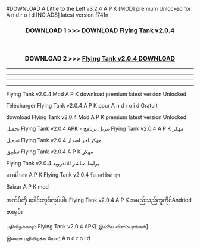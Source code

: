 #DOWNLOAD A Little to the Left v3.2.4 A P K [MOD] premium Unlocked for A n d r o i d [NO.ADS] latest version f741n 



<div align="center">

<h3>DOWNLOAD 1 >>> <a href="https://downloadmod1.web.app/?judul=Flying Tank v2.0.4">DOWNLOAD Flying Tank v2.0.4</a></h3><br>

<h3>DOWNLOAD 2 >>> <a href="https://downloadmod1.web.app/?judul=Flying Tank v2.0.4">Flying Tank v2.0.4 DOWNLOAD </a></h3>

</div>


----------------------------------------------------------

----------------------------------------------------------

----------------------------------------------------------

----------------------------------------------------------


Flying Tank v2.0.4 Mod A P K download premium latest version Unlocked

Télécharger Flying Tank v2.0.4 A P K pour A n d r o i d Gratuit

download Flying Tank v2.0.4 Mod A P K premium latest version Unlocked

تحميل Flying Tank v2.0.4 APK - تنزيل برنامج Flying Tank v2.0.4 A P K مهكر

تحميل Flying Tank v2.0.4 مهكر اخر اصدار

تطبيق Flying Tank v2.0.4 A P K مهكر

Flying Tank v2.0.4 برابط مباشر للاندرويد

ดาวน์โหลด A P K Flying Tank v2.0.4 รับเวอร์ชันล่าสุด

Baixar A P K mod

အက်ပ်ကို ဒေါင်းလုဒ်လုပ်ပါ။ Flying Tank v2.0.4 A P K အမည်သည်ကူကိုင်Andriod ဗားရှင်း

பதிவிறக்கவும் Flying Tank v2.0.4 APK[ இல்லை விளம்பரங்கள்] 
 
இலவச பதிவிறக்க மோட் A n d r o i d



